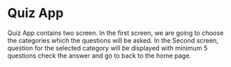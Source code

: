 # Quiz App

Quiz App contains two screen. In the first screen, we are going to choose the categories which the questions will be asked. In the Second screen, question for the selected category will be displayed with minimum 5 questions check the answer and go to back to the home page.
